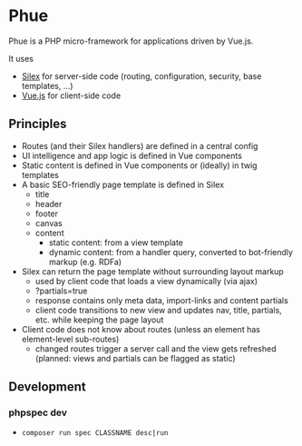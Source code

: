 # Phue

Phue is a PHP micro-framework for applications driven by Vue.js.

It uses
* [Silex](http://silex.sensiolabs.org/) for server-side code (routing, configuration, security, base templates, ...)
* [Vue.js](https://vuejs.org/) for client-side code

## Principles

* Routes (and their Silex handlers) are defined in a central config
* UI intelligence and app logic is defined in Vue components
* Static content is defined in Vue components or (ideally) in twig templates
* A basic SEO-friendly page template is defined in Silex
    * title
    * header
    * footer
    * canvas
    * content
        * static content: from a view template
        * dynamic content: from a handler query, converted to bot-friendly markup (e.g. RDFa)
* Silex can return the page template without surrounding layout markup
    * used by client code that loads a view dynamically (via ajax)
    * ?partials=true
    * response contains only meta data, import-links and content partials
    * client code transitions to new view and updates nav, title, partials, etc. while keeping the page layout
* Client code does not know about routes (unless an element has element-level sub-routes)
    * changed routes trigger a server call and the view gets refreshed (planned: views and partials can be flagged as static)

## Development

### phpspec dev

 * `composer run spec CLASSNAME desc|run`